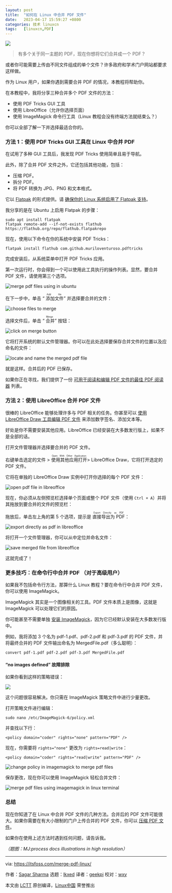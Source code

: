```yaml
---
layout: post
title:	"如何在 Linux 中合并 PDF 文件"
date:	2023-04-17 15:59:27 +0800 
categories:	技术 linuxcn 
tags:	[linuxcn,PDF]
---
```



![](/Asserts/Images/album/202304/17/155926wvvvh01v1vtcldd0.jpg)



> 
> 有多个关于同一主题的 PDF，现在你想将它们合并成一个 PDF？
> 
> 
> 


或者你可能需要上传由不同文件组成的单个文件？许多政府和学术门户网站都要求这样做。


作为 Linux 用户，如果你遇到需要合并 PDF 的情况，本教程将帮助你。


在本教程中，我将分享三种合并多个 PDF 文件的方法：


* 使用 PDF Tricks GUI 工具
* 使用 LibreOffice（允许你选择页面）
* 使用 ImageMagick 命令行工具（Linux 教程会没有终端方法就结束么？）


你可以全部了解一下并选择最适合你的。


### 方法 1：使用 PDF Tricks GUI 工具在 Linux 中合并 PDF


在试用了多种 GUI 工具后，我发现 PDF Tricks 使用简单且易于导航。


此外，除了合并 PDF 文件之外，它还包括其他功能，包括：


* 压缩 PDF。
* 拆分 PDF。
* 将 PDF 转换为 JPG、PNG 和文本格式。


它以 [Flatpak](https://itsfoss.com/what-is-flatpak/) 的形式提供。请 [确保你的 Linux 系统启用了 Flatpak 支持](https://itsfoss.com/flatpak-guide/)。


我分享的是在 Ubuntu 上启用 Flatpak 的步骤：



```
sudo apt install flatpak
flatpak remote-add --if-not-exists flathub https://flathub.org/repo/flathub.flatpakrepo

```

现在，使用以下命令在你的系统中安装 PDF Tricks：



```
flatpak install flathub com.github.muriloventuroso.pdftricks

```

完成安装后，从系统菜单中打开 PDF Tricks 应用。


第一次运行时，你会得到一个可以使用此工具执行的操作列表。显然，要合并 PDF 文件，请使用第三个选项。


![merge pdf files using in ubuntu](/Asserts/Images/album/202304/17/155929bn9yzrvlgcvvgtcr.png)


在下一步中，单击 “<ruby> 添加文件 <rt>  Add file </rt></ruby>” 并选择要合并的文件：


![choose files to merge](/Asserts/Images/album/202304/17/155929f5vm7o7ka86q7pst.png)


选择文件后，单击 “<ruby> 合并 <rt>  Merge </rt></ruby>” 按钮：


![click on merge button](/Asserts/Images/album/202304/17/155929or2sjsjrjssuays2.png)


它将打开系统的默认文件管理器。你可以在此处选择要保存合并文件的位置以及应命名的文件：


![locate and name the merged pdf file](/Asserts/Images/album/202304/17/155930m9pdhwby87da6eg6.png)


就是这样。合并后的 PDF 已保存。


如果你正在寻找，我们提供了一份 [可用于阅读和编辑 PDF 文件的最佳 PDF 阅读器](https://itsfoss.com/pdf-editors-linux/) 列表。


### 方法 2：使用 LibreOffice 合并 PDF 文件


很棒的 LibreOffice 能够处理许多与 PDF 相关的任务。你甚至可以 [使用 LibreOffice Draw 工具编辑 PDF 文件](https://itsfoss.com/edit-pdf-files-ubuntu-linux/) 来添加数字签名、添加文本等。


好处是你不需要安装其他应用。LibreOffice 已经安装在大多数发行版上，如果不是全部的话。


打开文件管理器并选择要合并的 PDF 文件。


右键单击选定的文件 > <ruby> 使用其他应用打开 <rt>  Open With Other Application </rt></ruby> > LibreOffice Draw，它将打开选定的 PDF 文件。


它将在单独的 LibreOffice Draw 实例中打开你选择的每个 PDF 文件：


![open pdf file in libreoffice](/Asserts/Images/album/202304/17/155930xqbyad5bd57yajab.png)


现在，你必须从左侧预览栏选择单个页面或整个 PDF 文件（使用 `Ctrl + A`）并将其拖放到要合并的文件的预览栏：


拖放后，单击左上角的第 5 个选项，提示是 <ruby> 直接导出为 PDF <rt>  Export Directly as PDF </rt></ruby>：


![export directly as pdf in libreoffice](/Asserts/Images/album/202304/17/155930a6o6vwlwwslzw99g.png)


将打开一个文件管理器，你可以从中定位并命名文件：


![save merged file from libreoffice](/Asserts/Images/album/202304/17/155931gzn38ol378hpojil.png)


这就完成了！


### 更多技巧：在命令行中合并 PDF （对于高级用户）


如果我不包括命令行方法，那算什么 Linux 教程？要在命令行中合并 PDF 文件，你可以使用 ImageMagick。


ImageMagick 其实是一个图像相关的工具。PDF 文件本质上是图像，这就是 ImageMagick 可以处理它们的原因。


你可能甚至不需要单独 [安装 ImageMagick](https://itsfoss.com/install-imagemagick-ubuntu/)，因为它已经默认安装在大多数发行版中。


例如，我将添加 3 个名为 pdf-1.pdf、pdf-2.pdf 和 pdf-3.pdf 的 PDF 文件，并将最终合并的 PDF 文件输出命名为 MergedFile.pdf（多么聪明）：



```
convert pdf-1.pdf pdf-2.pdf pdf-3.pdf MergedFile.pdf

```

#### “no images defined” 故障排除


如果你看到这样的策略错误：


![](/Asserts/Images/album/202304/17/155931vgi4olatxppbwlgg.png)


这个问题很容易解决。你只需在 ImageMagick 策略文件中进行少量更改。


打开策略文件进行编辑：



```
sudo nano /etc/ImageMagick-6/policy.xml

```

并查找以下行：



```
<policy domain="coder" rights="none" pattern="PDF" />

```

现在，你需要将 `rights="none"` 更改为 `rights=read|write`：



```
<policy domain="coder" rights="read|write" pattern="PDF" />

```

![change policy in imagemagick to merge pdf files](/Asserts/Images/album/202304/17/155931scr1lg2qdq17cdhx.png)


保存更改，现在你可以使用 ImageMagick 轻松合并文件：


![merge pdf files using imagemagick in linux terminal](/Asserts/Images/album/202304/17/155932bynw533sxoz3kbx5.png)


### 总结


现在你知道了在 Linux 中合并 PDF 文件的几种方法。合并后的 PDF 文件可能很大。如果你需要在有大小限制的门户上传合并的 PDF 文件，你可以 [压缩 PDF 文件](https://itsfoss.com/compress-pdf-linux/)。


如果你在使用上述方法时遇到任何问题，请告诉我。


*（题图：MJ:process docs illustrations in high resolution）*




---


via: <https://itsfoss.com/merge-pdf-linux/>


作者：[Sagar Sharma](https://itsfoss.com/author/sagar/) 选题：[lkxed](https://github.com/lkxed) 译者：[geekpi](https://github.com/geekpi) 校对：[wxy](https://github.com/wxy)


本文由 [LCTT](https://github.com/LCTT/TranslateProject) 原创编译，[Linux中国](https://linux.cn/) 荣誉推出
